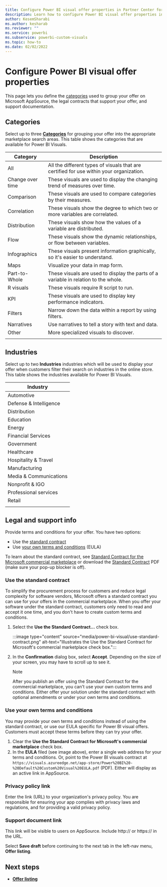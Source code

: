 ```yaml
---
title: Configure Power BI visual offer properties in Partner Center for Microsoft AppSource
description: Learn how to configure Power BI visual offer properties in Partner Center for Microsoft AppSource.
author: KesemSharabi
ms.author: kesharab
ms.reviewer: ""
ms.service: powerbi
ms.subservice: powerbi-custom-visuals
ms.topic: how-to
ms.date: 02/02/2022
---
```


# Configure Power BI visual offer properties

This page lets you define the [categories](./categories.md) used to group your offer on Microsoft AppSource, the legal contracts that support your offer, and support documentation.

## Categories

Select up to three **[Categories](./categories.md)** for grouping your offer into the appropriate marketplace search areas. This table shows the categories that are available for Power BI Visuals.

| Category | Description |
| ------------ | ------------- |
| All | All the different types of visuals that are certified for use within your organization. |
| Change over time | These visuals are used to display the changing trend of measures over time. |
| Comparison | These visuals are used to compare categories by their measures. |
| Correlation | These visuals show the degree to which two or more variables are correlated. |
| Distribution | These visuals show how the values of a variable are distributed. |
| Flow | These visuals show the dynamic relationships, or flow between variables. |
| Infographics | These visuals present information graphically, so it's easier to understand. |
| Maps | Visualize your data in map form. |
| Part-to-Whole | These visuals are used to display the parts of a variable in relation to the whole. |
| R visuals | These visuals require R script to run. |
| KPI | These visuals are used to display key performance indicators. |
| Filters | Narrow down the data within a report by using filters. |
| Narratives | Use narratives to tell a story with text and data. |
| Other | More specialized visuals to discover. |
|||

## Industries

Select up to two **Industries** industries which will be used to display your offer when customers filter their search on industries in the online store. This table shows the industries available for Power BI Visuals.

| Industry |
| ------------ |
| Automotive |
| Defense & Intelligence |
| Distribution |
| Education |
| Energy |
| Financial Services |
| Government |
| Healthcare |
| Hospitality & Travel |
| Manufacturing |
| Media & Communications |
| Nonprofit & IGO |
| Professional services |
| Retail |
|||

## Legal and support info

Provide terms and conditions for your offer. You have two options:

- Use the [standard contract](#use-the-standard-contract)
- Use [your own terms and conditions](#use-your-own-terms-and-conditions) (EULA)

To learn about the standard contract, see [Standard Contract for the Microsoft commercial marketplace](standard-contract.md) or download the [Standard Contract](https://go.microsoft.com/fwlink/?linkid=2041178) PDF (make sure your pop-up blocker is off).

### Use the standard contract

To simplify the procurement process for customers and reduce legal complexity for software vendors, Microsoft offers a standard contract you can use for your offers in the commercial marketplace. When you offer your software under the standard contract, customers only need to read and accept it one time, and you don't have to create custom terms and conditions.

1. Select the **Use the Standard Contract...** check box.

    :::image type="content" source="media/power-bi-visual/use-standard-contract.png" alt-text="Illustrates the Use the Standard Contract for Microsoft's commercial marketplace check box.":::

1. In the **Confirmation** dialog box, select **Accept**. Depending on the size of your screen, you may have to scroll up to see it.

   > [!NOTE]
   > After you publish an offer using the Standard Contract for the commercial marketplace, you can't use your own custom terms and conditions. Either offer your solution under the standard contract with optional amendments or under your own terms and conditions.

### Use your own terms and conditions

You may provide your own terms and conditions instead of using the standard contract, or use our EULA specific for Power BI visual offers. Customers must accept these terms before they can try your offer.

1. Clear the **Use the Standard Contract for Microsoft's commercial marketplace** check box.
1. In the **EULA** filed (see image above), enter a single web address for your terms and conditions. Or, point to the Power BI visuals contract at `https://visuals.azureedge.net/app-store/Power%20BI%20-%20Default%20Custom%20Visual%20EULA.pdf` (PDF). Either will display as an active link in AppSource.

### Privacy policy link

Enter the link (URL) to your organization's privacy policy. You are responsible for ensuring your app complies with privacy laws and regulations, and for providing a valid privacy policy.

### Support document link

This link will be visible to users on AppSource. Include http:// or https:// in the URL.

Select **Save draft** before continuing to the next tab in the left-nav menu, **Offer listing**.

## Next steps

- [**Offer listing**](power-bi-visual-offer-listing.md)
